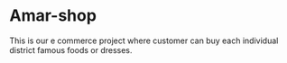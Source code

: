 # Amar-shop

 This is our e commerce project where customer can buy each individual district famous foods or dresses.
